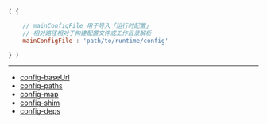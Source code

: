 ```js
( {

    // mainConfigFile 用于导入「运行时配置」
    // 相对路径相对于构建配置文件或工作目录解析
    mainConfigFile : 'path/to/runtime/config'

} )
```

---

- [config-baseUrl](../config/baseUrl.md)
- [config-paths](../config/paths.md)
- [config-map](../config/map.md)
- [config-shim](../config/shim.md)
- [config-deps](../config/deps.md)
